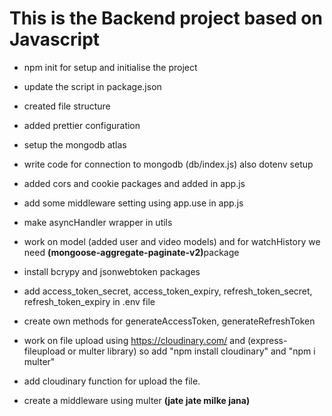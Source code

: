 # This is the Backend project based on Javascript
- npm init for setup and initialise the project
- update the script in package.json
- created file structure
- added prettier configuration
- setup the mongodb atlas
- write code for connection to mongodb (db/index.js) also dotenv setup
- added cors and cookie packages and added in app.js
- add some middleware setting using app.use in app.js
- make asyncHandler wrapper in utils
- work on model (added user and video models) and for watchHistory we need <b>(mongoose-aggregate-paginate-v2)</b>package
- install bcrypy and jsonwebtoken packages

- add access_token_secret, access_token_expiry, refresh_token_secret, refresh_token_expiry in .env file
- create own methods for generateAccessToken, generateRefreshToken
- work on file upload using https://cloudinary.com/ and (express-fileupload or multer library) so add "npm install cloudinary" and "npm i multer"
- add cloudinary function for upload the file.
- create a middleware using multer <b>(jate jate milke jana) </b>